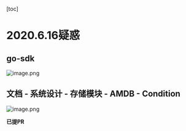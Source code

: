[toc]

# 2020.6.16疑惑

## go-sdk

![image.png](http://ww1.sinaimg.cn/large/006alGmrgy1gftxss3cuhj31340lhdje.jpg)

## 文档 - 系统设计 - 存储模块 - AMDB - Condition

![image.png](http://ww1.sinaimg.cn/large/006alGmrgy1gfuep45zp7j31100c1jtn.jpg)

**已提PR**